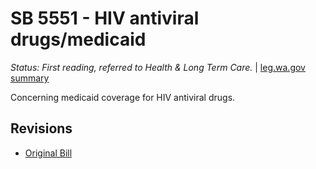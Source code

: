 # SB 5551 - HIV antiviral drugs/medicaid
*Status: First reading, referred to Health & Long Term Care.* | [leg.wa.gov summary](https://app.leg.wa.gov/billsummary?BillNumber=5551&Year=2021)

Concerning medicaid coverage for HIV antiviral drugs.

## Revisions
* [Original Bill](1/)